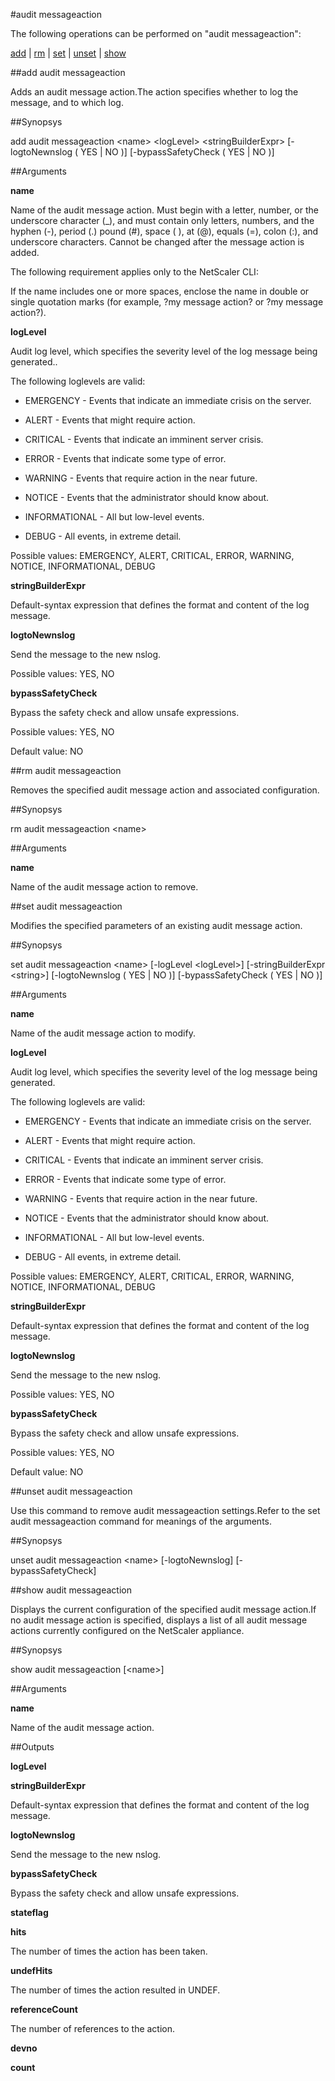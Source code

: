 #audit messageaction

The following operations can be performed on "audit messageaction":


[add](#add-audit-messageaction) | [rm](#rm-audit-messageaction) | [set](#set-audit-messageaction) | [unset](#unset-audit-messageaction) | [show](#show-audit-messageaction)

##add audit messageaction

Adds an audit message action.The action specifies whether to log the message, and to which log.


##Synopsys

add audit messageaction &lt;name> &lt;logLevel> &lt;stringBuilderExpr> [-logtoNewnslog ( YES | NO )] [-bypassSafetyCheck ( YES | NO )]


##Arguments

<b>name</b>
Name of the audit message action. Must begin with a letter, number, or the underscore character (_), and must contain only letters, numbers, and the hyphen (-), period (.) pound (#), space ( ), at (@), equals (=), colon (:), and underscore characters. Cannot be changed after the message action is added.
The following requirement applies only to the NetScaler CLI:
If the name includes one or more spaces, enclose the name in double or single quotation marks (for example, ?my message action? or ?my message action?).

<b>logLevel</b>
Audit log level, which specifies the severity level of the log message being generated.. 
The following loglevels are valid: 
* EMERGENCY - Events that indicate an immediate crisis on the server.
* ALERT - Events that might require action.
* CRITICAL - Events that indicate an imminent server crisis.
* ERROR - Events that indicate some type of error.
* WARNING - Events that require action in the near future.
* NOTICE - Events that the administrator should know about.
* INFORMATIONAL - All but low-level events.
* DEBUG - All events, in extreme detail.
Possible values: EMERGENCY, ALERT, CRITICAL, ERROR, WARNING, NOTICE, INFORMATIONAL, DEBUG

<b>stringBuilderExpr</b>
Default-syntax expression that defines the format and content of the log message.

<b>logtoNewnslog</b>
Send the message to the new nslog.
Possible values: YES, NO

<b>bypassSafetyCheck</b>
Bypass the safety check and allow unsafe expressions.
Possible values: YES, NO
Default value: NO



##rm audit messageaction

Removes the specified audit message action and associated configuration.


##Synopsys

rm audit messageaction &lt;name>


##Arguments

<b>name</b>
Name of the audit message action to remove.



##set audit messageaction

Modifies the specified parameters of an existing audit message action.


##Synopsys

set audit messageaction &lt;name> [-logLevel &lt;logLevel>] [-stringBuilderExpr &lt;string>] [-logtoNewnslog ( YES | NO )] [-bypassSafetyCheck ( YES | NO )]


##Arguments

<b>name</b>
Name of the audit message action to modify.

<b>logLevel</b>
Audit log level, which specifies the severity level of the log message being generated. 
The following loglevels are valid: 
* EMERGENCY - Events that indicate an immediate crisis on the server.
* ALERT - Events that might require action.
* CRITICAL - Events that indicate an imminent server crisis.
* ERROR - Events that indicate some type of error.
* WARNING - Events that require action in the near future.
* NOTICE - Events that the administrator should know about.
* INFORMATIONAL - All but low-level events.
* DEBUG - All events, in extreme detail.
Possible values: EMERGENCY, ALERT, CRITICAL, ERROR, WARNING, NOTICE, INFORMATIONAL, DEBUG

<b>stringBuilderExpr</b>
Default-syntax expression that defines the format and content of the log message.

<b>logtoNewnslog</b>
Send the message to the new nslog.
Possible values: YES, NO

<b>bypassSafetyCheck</b>
Bypass the safety check and allow unsafe expressions.
Possible values: YES, NO
Default value: NO



##unset audit messageaction

Use this command to remove audit messageaction settings.Refer to the set audit messageaction command for meanings of the arguments.


##Synopsys

unset audit messageaction &lt;name> [-logtoNewnslog] [-bypassSafetyCheck]


##show audit messageaction

Displays the current configuration of the specified audit message action.If no audit message action is specified, displays a list of all audit message actions currently configured on the NetScaler appliance.


##Synopsys

show audit messageaction [&lt;name>]


##Arguments

<b>name</b>
Name of the audit message action.



##Outputs

<b>logLevel</b>

<b>stringBuilderExpr</b>
Default-syntax expression that defines the format and content of the log message.

<b>logtoNewnslog</b>
Send the message to the new nslog.

<b>bypassSafetyCheck</b>
Bypass the safety check and allow unsafe expressions.

<b>stateflag</b>

<b>hits</b>
The number of times the action has been taken.

<b>undefHits</b>
The number of times the action resulted in UNDEF.

<b>referenceCount</b>
The number of references to the action.

<b>devno</b>

<b>count</b>




